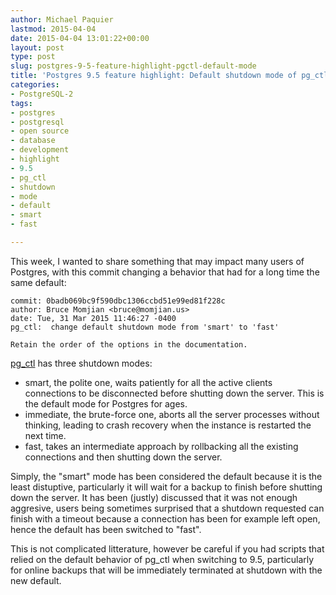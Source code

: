 ```yaml
---
author: Michael Paquier
lastmod: 2015-04-04
date: 2015-04-04 13:01:22+00:00
layout: post
type: post
slug: postgres-9-5-feature-highlight-pgctl-default-mode
title: 'Postgres 9.5 feature highlight: Default shutdown mode of pg_ctl to fast'
categories:
- PostgreSQL-2
tags:
- postgres
- postgresql
- open source
- database
- development
- highlight
- 9.5
- pg_ctl
- shutdown
- mode
- default
- smart
- fast

---
```


This week, I wanted to share something that may impact many users of
Postgres, with this commit changing a behavior that had for a long time
the same default:

    commit: 0badb069bc9f590dbc1306ccbd51e99ed81f228c
    author: Bruce Momjian <bruce@momjian.us>
    date: Tue, 31 Mar 2015 11:46:27 -0400
    pg_ctl:  change default shutdown mode from 'smart' to 'fast'

    Retain the order of the options in the documentation.

[pg\_ctl](http://www.postgresql.org/docs/devel/static/app-pg-ctl.html)
has three shutdown modes:

  * smart, the polite one, waits patiently for all the active clients
  connections to be disconnected before shutting down the server. This
  is the default mode for Postgres for ages.
  * immediate, the brute-force one, aborts all the server processes
  without thinking, leading to crash recovery when the instance is
  restarted the next time.
  * fast, takes an intermediate approach by rollbacking all the existing
  connections and then shutting down the server.

Simply, the "smart" mode has been considered the default because it is
the least distuptive, particularly it will wait for a backup to finish
before shutting down the server. It has been (justly) discussed that it
was not enough aggresive, users being sometimes surprised that a shutdown
requested can finish with a timeout because a connection has been for
example left open, hence the default has been switched to "fast".

This is not complicated litterature, however be careful if you had scripts
that relied on the default behavior of pg\_ctl when switching to 9.5,
particularly for online backups that will be immediately terminated at
shutdown with the new default.
